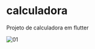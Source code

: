 # calculadora

Projeto de calculadora em flutter

![01](https://github.com/welsoncmp/calculadora-flutter/assets/42895405/3af2ac93-b8cc-440f-80bb-56b5eb738d0a)

